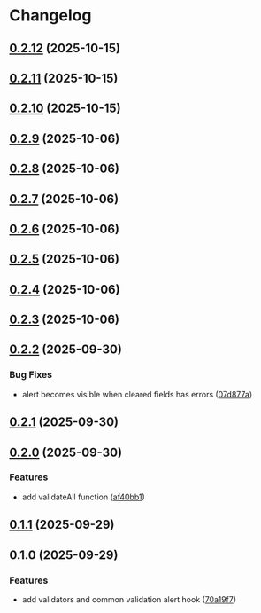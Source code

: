 # Changelog

## [0.2.12](https://github.com/ggv3/vite-example/compare/v0.2.11...v0.2.12) (2025-10-15)

## [0.2.11](https://github.com/ggv3/vite-example/compare/v0.2.10...v0.2.11) (2025-10-15)

## [0.2.10](https://github.com/ggv3/vite-example/compare/v0.2.9...v0.2.10) (2025-10-15)

## [0.2.9](https://github.com/ggv3/vite-example/compare/v0.2.8...v0.2.9) (2025-10-06)

## [0.2.8](https://github.com/ggv3/vite-example/compare/v0.2.7...v0.2.8) (2025-10-06)

## [0.2.7](https://github.com/ggv3/vite-example/compare/v0.2.6...v0.2.7) (2025-10-06)

## [0.2.6](https://github.com/ggv3/vite-example/compare/v0.2.5...v0.2.6) (2025-10-06)

## [0.2.5](https://github.com/ggv3/vite-example/compare/v0.2.4...v0.2.5) (2025-10-06)

## [0.2.4](https://github.com/ggv3/vite-example/compare/v0.2.3...v0.2.4) (2025-10-06)

## [0.2.3](https://github.com/ggv3/vite-example/compare/v0.2.2...v0.2.3) (2025-10-06)

## [0.2.2](https://github.com/ggv3/vite-example/compare/v0.2.1...v0.2.2) (2025-09-30)

### Bug Fixes

* alert becomes visible when cleared fields has errors ([07d877a](https://github.com/ggv3/vite-example/commit/07d877a93d9211ce67a52602e93f5e880d614819))

## [0.2.1](https://github.com/ggv3/vite-example/compare/v0.2.0...v0.2.1) (2025-09-30)

## [0.2.0](https://github.com/ggv3/vite-example/compare/v0.1.1...v0.2.0) (2025-09-30)

### Features

* add validateAll function ([af40bb1](https://github.com/ggv3/vite-example/commit/af40bb1235c32140777d470d8aae52c743aad89c))

## [0.1.1](https://github.com/ggv3/vite-example/compare/v0.1.0...v0.1.1) (2025-09-29)

## 0.1.0 (2025-09-29)

### Features

* add validators and common validation alert hook ([70a19f7](https://github.com/ggv3/vite-example/commit/70a19f793b06ac2dd15eeb524ebdb49095c129c7))
